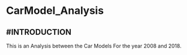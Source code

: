 # CarModel_Analysis

#INTRODUCTION 
---------------------------------
This is an Analysis between the Car Models For the year 2008 and 2018.
